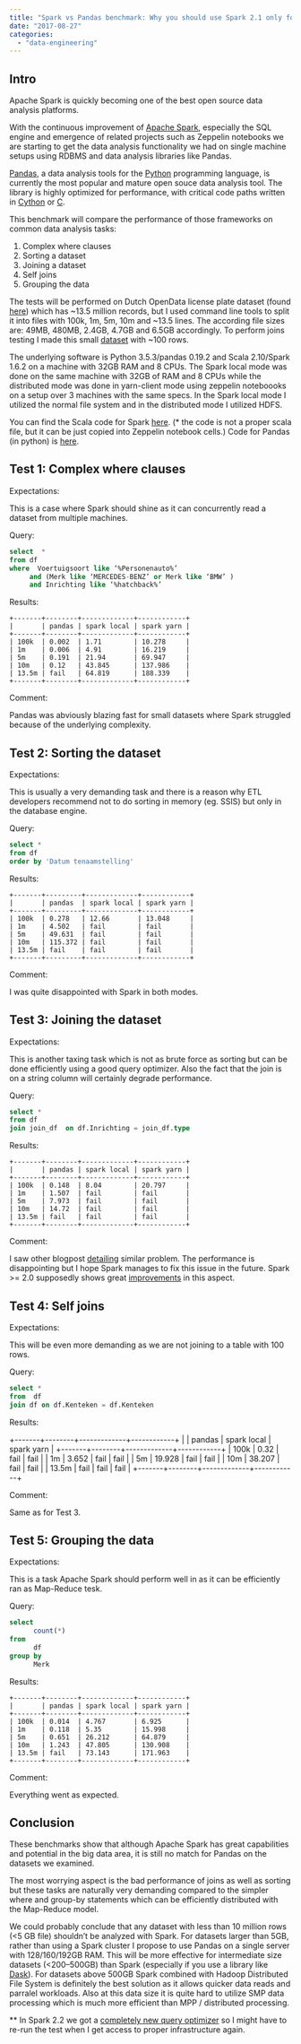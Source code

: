 ```yaml
---
title: "Spark vs Pandas benchmark: Why you should use Spark 2.1 only for really big data"
date: "2017-08-27"
categories: 
  - "data-engineering"
---
```


## Intro

Apache Spark is quickly becoming one of the best open source data analysis platforms.

With the continuous improvement of [Apache Spark](http://spark.apache.org/), especially the SQL engine and emergence of related projects such as Zeppelin notebooks we are starting to get the data analysis functionality we had on single machine setups using RDBMS and data analysis libraries like Pandas.

[Pandas](http://pandas.pydata.org/), a data analysis tools for the [Python](http://www.python.org/) programming language, is currently the most popular and mature open souce data analysis tool. The library is highly optimized for performance, with critical code paths written in [Cython](https://en.wikipedia.org/wiki/Cython "Cython") or [C](https://en.wikipedia.org/wiki/C_(programming_language) "C (programming language)").

This benchmark will compare the performance of those frameworks on common data analysis tasks:

1. Complex where clauses
2. Sorting a dataset
3. Joining a dataset
4. Self joins
5. Grouping the data
    

The tests will be performed on Dutch OpenData license plate dataset (found [here](https://opendata.rdw.nl/Voertuigen/Open-Data-RDW-Gekentekende_voertuigen/m9d7-ebf2)) which has ~13.5 million records, but I used command line tools to split it into files with 100k, 1m, 5m, 10m and ~13.5 lines. The according file sizes are: 49MB, 480MB, 2.4GB, 4.7GB and 6.5GB accordingly. To perform joins testing I made this small [dataset](https://github.com/dorianb96/apache-spark-vs-pandas-benchmark/blob/master/join_data.csv) with ~100 rows.

The underlying software is Python 3.5.3/pandas 0.19.2 and Scala 2.10/Spark 1.6.2 on a machine with 32GB RAM and 8 CPUs. The Spark local mode was done on the same machine with 32GB of RAM and 8 CPUs while the distributed mode was done in yarn-client mode using zeppelin noteboooks on a setup over 3 machines with the same specs. In the Spark local mode I utilized the normal file system and in the distributed mode I utilized HDFS.

You can find the Scala code for Spark [here](https://github.com/dorianb96/apache-spark-vs-pandas-benchmark/blob/master/spark_scala_code). (* the code is not a proper scala file, but it can be just copied into Zeppelin notebook cells.) Code for Pandas (in python) is [here](https://github.com/dorianb96/apache-spark-vs-pandas-benchmark/blob/master/Pandas_benchmark.ipynb).

## Test 1: Complex where clauses

Expectations:

This is a case where Spark should shine as it can concurrently read a dataset from multiple machines.

Query:

```sql
select  * 
from df 
where  Voertuigsoort like ‘%Personenauto%’ 
     and (Merk like ‘MERCEDES-BENZ’ or Merk like ‘BMW’ ) 
     and Inrichting like ‘%hatchback%’
```
Results:
```
+-------+--------+-------------+------------+
|       | pandas | spark local | spark yarn |
+-------+--------+-------------+------------+
| 100k  | 0.002  | 1.71        | 10.278     |
| 1m    | 0.006  | 4.91        | 16.219     |
| 5m    | 0.191  | 21.94       | 69.947     |
| 10m   | 0.12   | 43.845      | 137.986    |
| 13.5m | fail   | 64.819      | 188.339    |
+-------+--------+-------------+------------+
```
Comment:

Pandas was abviously blazing fast for small datasets where Spark struggled because of the underlying complexity.

##  Test 2: Sorting the dataset

Expectations:

This is usually a very demanding task and there is a reason why ETL developers recommend not to do sorting in memory (eg. SSIS) but only in the database engine.

Query:
```sql
select * 
from df 
order by 'Datum tenaamstelling'
```
Results:
```
+-------+---------+-------------+------------+
|       | pandas  | spark local | spark yarn |
+-------+---------+-------------+------------+
| 100k  | 0.278   | 12.66       | 13.048     |
| 1m    | 4.502   | fail        | fail       |
| 5m    | 49.631  | fail        | fail       |
| 10m   | 115.372 | fail        | fail       |
| 13.5m | fail    | fail        | fail       |
+-------+---------+-------------+------------+
```
Comment:

I was quite disappointed with Spark in both modes.

## Test 3: Joining the dataset

Expectations:

This is another taxing task which is not as brute force as sorting but can be done efficiently using a good query optimizer. Also the fact that the join is on a string column will certainly degrade performance.

Query:
```sql
select * 
from df 
join join_df  on df.Inrichting = join_df.type
```
Results:
```
+-------+--------+-------------+------------+
|       | pandas | spark local | spark yarn |
+-------+--------+-------------+------------+
| 100k  | 0.148  | 8.04        | 20.797     |
| 1m    | 1.507  | fail        | fail       |
| 5m    | 7.973  | fail        | fail       |
| 10m   | 14.72  | fail        | fail       |
| 13.5m | fail   | fail        | fail       |
+-------+--------+-------------+------------+
```
Comment:

I saw other blogpost [detailing](http://ihorbobak.com/index.php/2015/06/03/spark-sql-bad-performance/) similar problem.  The performance is disappointing but I hope Spark manages to fix this issue in the future.  Spark >= 2.0 supposedly shows great [improvements](https://databricks.com/blog/2016/05/23/apache-spark-as-a-compiler-joining-a-billion-rows-per-second-on-a-laptop.html) in this aspect.

## Test 4: Self joins

Expectations:

This will be even more demanding as we are not joining to a table with 100 rows.

Query:
```sql
select * 
from  df 
join df on df.Kenteken = df.Kenteken
```
Results:

+-------+--------+-------------+------------+
|       | pandas | spark local | spark yarn |
+-------+--------+-------------+------------+
| 100k  | 0.32   | fail        | fail       |
| 1m    | 3.652  | fail        | fail       |
| 5m    | 19.928 | fail        | fail       |
| 10m   | 38.207 | fail        | fail       |
| 13.5m | fail   | fail        | fail       |
+-------+--------+-------------+------------+

Comment:

Same as for Test 3.

## Test 5: Grouping the data

Expectations:

This is a task Apache Spark should perform well in as it can be efficiently ran as Map-Reduce tesk.

Query:

```sql
select 
      count(*) 
from 
      df 
group by 
      Merk
```
Results:
```
+-------+--------+-------------+------------+
|       | pandas | spark local | spark yarn |
+-------+--------+-------------+------------+
| 100k  | 0.014  | 4.767       | 6.925      |
| 1m    | 0.118  | 5.35        | 15.998     |
| 5m    | 0.651  | 26.212      | 64.879     |
| 10m   | 1.243  | 47.805      | 130.908    |
| 13.5m | fail   | 73.143      | 171.963    |
+-------+--------+-------------+------------+
```
Comment:

Everything went as expected.

## Conclusion

These benchmarks show that although Apache Spark has great capabilities and potential in the big data area, it is still no match for Pandas on the datasets we examined.

The most worrying aspect is the bad performance of joins as well as sorting but these tasks are naturally very demanding compared to the simpler where and group-by statements which can be efficiently distributed with the Map-Reduce model. 

We could probably conclude that any dataset with less than 10 million rows (<5 GB file) shouldn’t be analyzed with Spark. For datasets larger than 5GB, rather than using a Spark cluster I propose to use Pandas on a single server with 128/160/192GB RAM. This will be more effective for intermediate size datasets (<200–500GB) than Spark (especially if you use a library like [Dask](http://dask.pydata.org/en/latest/)). For datasets above 500GB Spark combined with Hadoop Distributed File System is definitely the best solution as it allows quicker data reads and parralel workloads. Also at this data size it is quite hard to utilize SMP data processing which is much more efficient than MPP / distributed processing.

** In Spark 2.2 we got a [completely new query optimizer](https://databricks.com/blog/2017/08/31/cost-based-optimizer-in-apache-spark-2-2.html) so I might have to re-run the test when I get access to proper infrastructure again.
